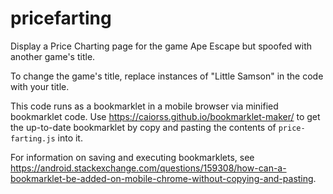 # pricefarting
Display a Price Charting page for the game Ape Escape but spoofed with another game's title.

To change the game's title, replace instances of "Little Samson" in the code with your title.

This code runs as a bookmarklet in a mobile browser via minified bookmarklet code. Use https://caiorss.github.io/bookmarklet-maker/ to get the up-to-date bookmarklet by copy and pasting the contents of `price-farting.js` into it.

For information on saving and executing bookmarklets, see https://android.stackexchange.com/questions/159308/how-can-a-bookmarklet-be-added-on-mobile-chrome-without-copying-and-pasting.

